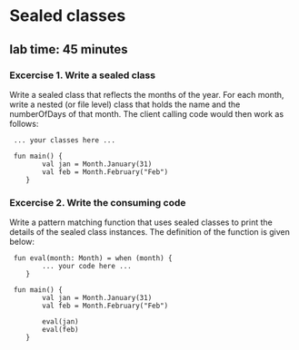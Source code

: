 # Sealed classes
## lab time: 45 minutes

### Excercise 1. Write a sealed class
Write a sealed class that reflects the months of the year. For each month, write a nested (or file level) class that holds the name and the numberOfDays of that month.
The client calling code would then work as follows:

```
 ... your classes here ...

 fun main() {
        val jan = Month.January(31)
        val feb = Month.February("Feb")
    }
```

### Excercise 2. Write the consuming code
Write a pattern matching function that uses sealed classes to print the details of the sealed class instances. The definition of the function is given below:
```
 fun eval(month: Month) = when (month) {
        ... your code here ...
    }

 fun main() {
        val jan = Month.January(31)
        val feb = Month.February("Feb")

        eval(jan)
        eval(feb)
    }
```